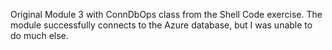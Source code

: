 Original Module 3 with ConnDbOps class from the Shell Code exercise.  The module successfully connects to the Azure database, but I was unable to do much else.
